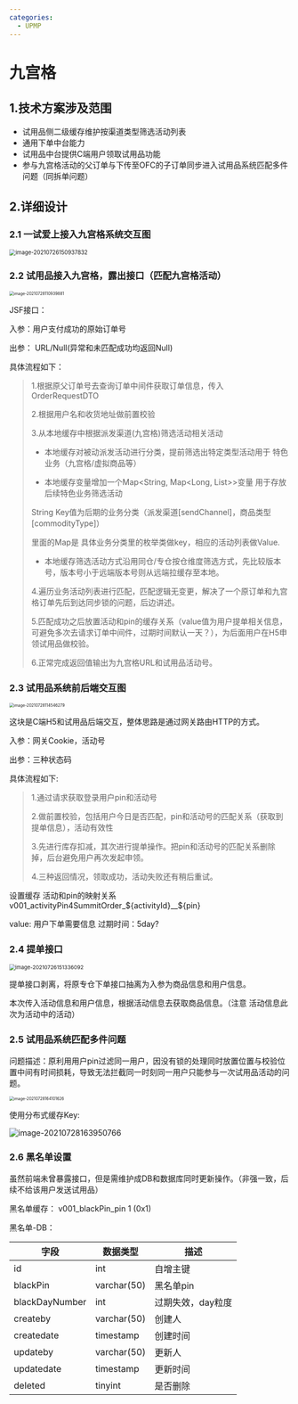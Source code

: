 ```yaml
---
categories:
  - UPMP
---
```

# 九宫格

## 1.技术方案涉及范围

* 试用品侧二级缓存维护按渠道类型筛选活动列表
* 通用下单中台能力
* 试用品中台提供C端用户领取试用品功能
* 参与九宫格活动的父订单与下传至OFC的子订单同步进入试用品系统匹配多件问题（同拆单问题）

## 2.详细设计

### 2.1 一试爱上接入九宫格系统交互图

<img src="https://raw.githubusercontent.com/ly1246621281/PicGo/main/img/image-20210726150937832.png" alt="image-20210726150937832" style="zoom:70%;" />

### 2.2 试用品接入九宫格，露出接口（匹配九宫格活动）

<img src="https://raw.githubusercontent.com/ly1246621281/PicGo/main/img/image-20210728110939881.png" alt="image-20210728110939881" style="zoom:50%;" />

JSF接口：

入参：用户支付成功的原始订单号

出参： URL/Null(异常和未匹配成功均返回Null)

具体流程如下：

>1.根据原父订单号去查询订单中间件获取订单信息，传入OrderRequestDTO
>
>2.根据用户名和收货地址做前置校验
>
>3.从本地缓存中根据派发渠道(九宫格)筛选活动相关活动
>
>* 本地缓存对被动派发活动进行分类，提前筛选出特定类型活动用于 特色业务（九宫格/虚拟商品等）
>
>* 本地缓存变量增加一个Map<String, Map<Long, List<Activity>>>变量 用于存放后续特色业务筛选活动
>
>  String Key值为后期的业务分类（派发渠道[sendChannel]，商品类型[commodityType]）
>
>  里面的Map是 具体业务分类里的枚举类做key，相应的活动列表做Value.
>
>* 本地缓存筛选活动方式沿用同仓/专仓按仓维度筛选方式，先比较版本号，版本号小于远端版本号则从远端拉缓存至本地。
>
>4.遍历业务活动列表进行匹配，匹配逻辑无变更，解决了一个原订单和九宫格订单先后到达同步锁的问题，后边讲述。
>
>5.匹配成功之后放置活动和pin的缓存关系（value值为用户提单相关信息，可避免多次去请求订单中间件，过期时间默认一天？），为后面用户在H5申领试用品做校验。
>
>6.正常完成返回值输出为九宫格URL和试用品活动号。

### 2.3 试用品系统前后端交互图

<img src="https://raw.githubusercontent.com/ly1246621281/PicGo/main/img/image-20210728114546279.png" alt="image-20210728114546279" style="zoom:50%;" />

这块是C端H5和试用品后端交互，整体思路是通过网关路由HTTP的方式。

入参：网关Cookie，活动号

出参：三种状态码

具体流程如下:

> 1.通过请求获取登录用户pin和活动号
>
> 2.做前置校验，包括用户今日是否匹配，pin和活动号的匹配关系（获取到提单信息），活动有效性
>
> 3.先进行库存扣减，其次进行提单操作。把pin和活动号的匹配关系删除掉，后台避免用户再次发起申领。
>
> 4.三种返回情况，领取成功，活动失败还有稍后重试。



设置缓存 活动和pin的映射关系 v001_activityPin4SummitOrder_${activityId}__${pin}

value:  用户下单需要信息  过期时间：5day?

### 2.4 提单接口

<img src="https://raw.githubusercontent.com/ly1246621281/PicGo/main/img/image-20210726151336092.png" alt="image-20210726151336092" style="zoom:67%;" />

提单接口剥离，将原专仓下单接口抽离为入参为商品信息和用户信息。

本次传入活动信息和用户信息，根据活动信息去获取商品信息。（注意 活动信息此次为活动中的活动）



### 2.5 试用品系统匹配多件问题

问题描述：原利用用户pin过滤同一用户，因没有锁的处理同时放置位置与校验位置中间有时间损耗，导致无法拦截同一时刻同一用户只能参与一次试用品活动的问题。

<img src="https://raw.githubusercontent.com/ly1246621281/PicGo/main/img/image-20210728164101626.png" alt="image-20210728164101626" style="zoom:50%;" />

使用分布式缓存Key:

![image-20210728163950766](https://raw.githubusercontent.com/ly1246621281/PicGo/main/img/image-20210728163950766.png)

### 2.6 黑名单设置

虽然前端未曾暴露接口，但是需维护成DB和数据库同时更新操作。（非强一致，后续不给该用户发送试用品）

黑名单缓存： v001_blackPin_pin  1   (0x1)

黑名单-DB：

| 字段           | 数据类型    | 描述              |
| -------------- | ----------- | ----------------- |
| id             | int         | 自增主键          |
| blackPin       | varchar(50) | 黑名单pin         |
| blackDayNumber | int         | 过期失效，day粒度 |
| createby       | varchar(50) | 创建人            |
| createdate     | timestamp   | 创建时间          |
| updateby       | varchar(50) | 更新人            |
| updatedate     | timestamp   | 更新时间          |
| deleted        | tinyint     | 是否删除          |

